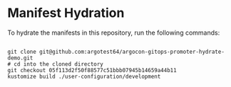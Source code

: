 
# Manifest Hydration

To hydrate the manifests in this repository, run the following commands:

```shell

git clone git@github.com:argotest64/argocon-gitops-promoter-hydrate-demo.git
# cd into the cloned directory
git checkout 05f113d2f50f88577c51bbb07945b14659a44b11
kustomize build ./user-configuration/development
```